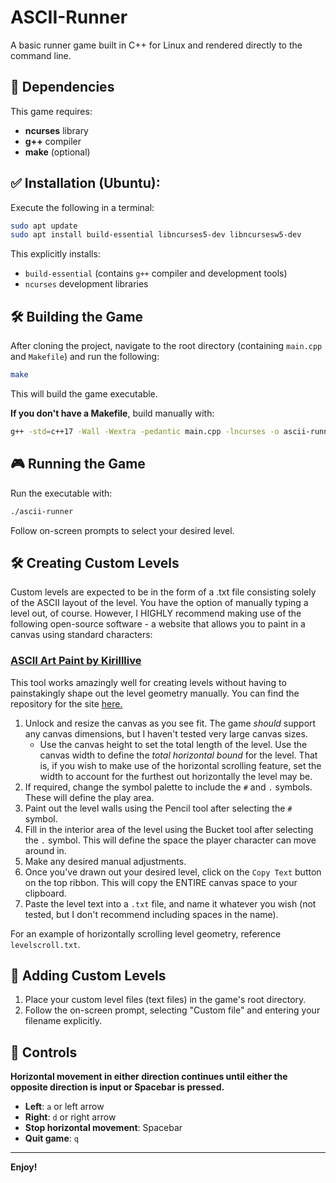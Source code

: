 # ASCII-Runner
A basic runner game built in C++ for Linux and rendered directly to the command line.


## 🚩 Dependencies
This game requires:

- **ncurses** library
- **g++** compiler
- **make** (optional)

## ✅ Installation (Ubuntu):

Execute the following in a terminal:

```bash
sudo apt update
sudo apt install build-essential libncurses5-dev libncursesw5-dev
```

This explicitly installs:

- `build-essential` (contains `g++` compiler and development tools)
- `ncurses` development libraries

## 🛠️ Building the Game

After cloning the project, navigate to the root directory (containing `main.cpp` and `Makefile`) and run the following:

```bash
make
```

This will build the game executable.

**If you don't have a Makefile**, build manually with:

```bash
g++ -std=c++17 -Wall -Wextra -pedantic main.cpp -lncurses -o ascii-runner
```

## 🎮 Running the Game

Run the executable with:

```bash
./ascii-runner
```

Follow on-screen prompts to select your desired level.

## 🛠️ Creating Custom Levels

Custom levels are expected to be in the form of a .txt file consisting solely of the ASCII layout of the level. You have the option of manually typing a level out, of course. However, I HIGHLY recommend making use of the following open-source software - a website that allows you to paint in a canvas using standard characters:

### [ASCII Art Paint by Kirilllive](https://kirilllive.github.io/ASCII_Art_Paint/ascii_paint.html)

This tool works amazingly well for creating levels without having to painstakingly shape out the level geometry manually. You can find the repository for the site [here.](https://github.com/Kirilllive/ASCII_Art_Paint)

1. Unlock and resize the canvas as you see fit. The game *should* support any canvas dimensions, but I haven't tested very large canvas sizes.
    - Use the canvas height to set the total length of the level. Use the canvas width to define the *total horizontal bound* for the level. That is, if you wish to make use of the horizontal scrolling feature, set the width to account for the furthest out horizontally the level may be.
2. If required, change the symbol palette to include the `#` and `.` symbols. These will define the play area.
3. Paint out the level walls using the Pencil tool after selecting the `#` symbol.
4. Fill in the interior area of the level using the Bucket tool after selecting the `.` symbol. This will define the space the player character can move around in.
5. Make any desired manual adjustments.
6. Once you've drawn out your desired level, click on the `Copy Text` button on the top ribbon. This will copy the ENTIRE canvas space to your clipboard.
7. Paste the level text into a `.txt` file, and name it whatever you wish (not tested, but I don't recommend including spaces in the name).


For an example of horizontally scrolling level geometry, reference `levelscroll.txt`.

## 📁 Adding Custom Levels

1. Place your custom level files (text files) in the game's root directory.
2. Follow the on-screen prompt, selecting "Custom file" and entering your filename explicitly.

## 🎯 Controls

**Horizontal movement in either direction continues until either the opposite direction is input or
Spacebar is pressed.**

- **Left**: `a` or left arrow
- **Right**: `d` or right arrow
- **Stop horizontal movement**: Spacebar
- **Quit game**: `q`

---

**Enjoy!**